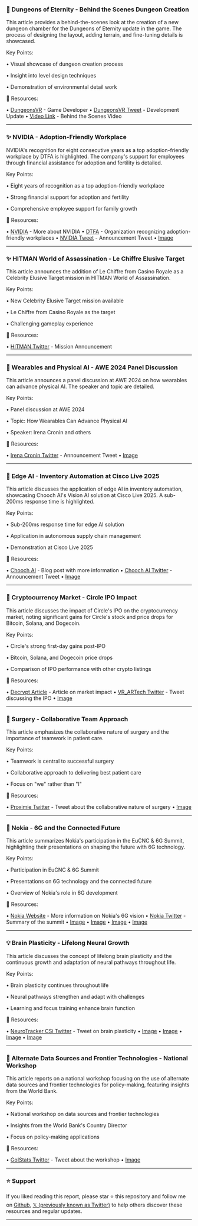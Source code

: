 ### 🤖 Dungeons of Eternity - Behind the Scenes Dungeon Creation

This article provides a behind-the-scenes look at the creation of a new dungeon chamber for the Dungeons of Eternity update in the game.  The process of designing the layout, adding terrain, and fine-tuning details is showcased.

Key Points:

• Visual showcase of dungeon creation process

• Insight into level design techniques

• Demonstration of environmental detail work


🔗 Resources:

• [DungeonsVR](https://x.com/DungeonsVR) - Game Developer
• [DungeonsVR Tweet](https://x.com/DungeonsVR/status/1931121184172630386) - Development Update
• [Video Link](https://t.co/QwfC4SgzdP) - Behind the Scenes Video


---
### ✨ NVIDIA - Adoption-Friendly Workplace

NVIDIA's recognition for eight consecutive years as a top adoption-friendly workplace by DTFA is highlighted.  The company's support for employees through financial assistance for adoption and fertility is detailed.

Key Points:

• Eight years of recognition as a top adoption-friendly workplace

• Strong financial support for adoption and fertility

• Comprehensive employee support for family growth


🔗 Resources:

• [NVIDIA](https://nvda.ws/45HpN8A) - More about NVIDIA
• [DTFA](https://x.com/DTFA) -  Organization recognizing adoption-friendly workplaces
• [NVIDIA Tweet](https://x.com/nvidia/status/1931121122625417413) -  Announcement Tweet
• [Image](https://pbs.twimg.com/media/Gsy4bVWXgAAktq4?format=jpg&name=small)


---
### ✨ HITMAN World of Assassination - Le Chiffre Elusive Target

This article announces the addition of Le Chiffre from Casino Royale as a Celebrity Elusive Target mission in HITMAN World of Assassination.

Key Points:

• New Celebrity Elusive Target mission available

• Le Chiffre from Casino Royale as the target

• Challenging gameplay experience


🔗 Resources:

• [HITMAN Twitter](https://x.com/Hitman/status/1931119422749425990) - Mission Announcement


---
### 🤖 Wearables and Physical AI - AWE 2024 Panel Discussion

This article announces a panel discussion at AWE 2024 on how wearables can advance physical AI.  The speaker and topic are detailed.

Key Points:

• Panel discussion at AWE 2024

• Topic: How Wearables Can Advance Physical AI

• Speaker: Irena Cronin and others


🔗 Resources:

• [Irena Cronin Twitter](https://x.com/IrenaCronin/status/1931072060534464782) -  Announcement Tweet
• [Image](https://pbs.twimg.com/media/GsyKkSPWYAA6X0h?format=jpg&name=small)



---
### 🤖 Edge AI - Inventory Automation at Cisco Live 2025

This article discusses the application of edge AI in inventory automation, showcasing Chooch AI's Vision AI solution at Cisco Live 2025.  A sub-200ms response time is highlighted.

Key Points:

• Sub-200ms response time for edge AI solution

• Application in autonomous supply chain management

• Demonstration at Cisco Live 2025


🔗 Resources:

• [Chooch AI](https://chooch.com/blog/edge-ai-inventory-automation-cisco-live-2025) -  Blog post with more information
• [Chooch AI Twitter](https://x.com/Chooch_AI/status/1931044562325082464) -  Announcement Tweet
• [Image](https://pbs.twimg.com/media/GsxyWc7WUAAEaHJ?format=jpg&name=small)


---
### 🤖 Cryptocurrency Market - Circle IPO Impact

This article discusses the impact of Circle's IPO on the cryptocurrency market, noting significant gains for Circle's stock and price drops for Bitcoin, Solana, and Dogecoin.

Key Points:

• Circle's strong first-day gains post-IPO

• Bitcoin, Solana, and Dogecoin price drops

• Comparison of IPO performance with other crypto listings


🔗 Resources:

• [Decrypt Article](https://buff.ly/jE5hS60) -  Article on market impact
• [VR_ARTech Twitter](https://x.com/efipm/status/1930964948554744204) - Tweet discussing the IPO
• [Image](https://pbs.twimg.com/media/GswqYxJWoAAF4gv?format=jpg&name=small)


---
### 🤖 Surgery - Collaborative Team Approach

This article emphasizes the collaborative nature of surgery and the importance of teamwork in patient care.

Key Points:

• Teamwork is central to successful surgery

• Collaborative approach to delivering best patient care

• Focus on "we" rather than "I"


🔗 Resources:

• [Proximie Twitter](https://x.com/Proximie/status/1931003268555018395) - Tweet about the collaborative nature of surgery
• [Image](https://pbs.twimg.com/media/Gsw_haXWwAAAbwI?format=jpg&name=small)


---
### 🚀 Nokia - 6G and the Connected Future

This article summarizes Nokia's participation in the EuCNC & 6G Summit, highlighting their presentations on shaping the future with 6G technology.

Key Points:

• Participation in EuCNC & 6G Summit

• Presentations on 6G technology and the connected future

• Overview of Nokia's role in 6G development


🔗 Resources:

• [Nokia Website](https://nokia.com/6g) - More information on Nokia's 6G vision
• [Nokia Twitter](https://x.com/nokia/status/1930968598111011322) - Summary of the summit
• [Image](https://pbs.twimg.com/media/GswtnrBXEAAwndq?format=jpg&name=360x360)
• [Image](https://pbs.twimg.com/media/GswtpZiW4AAbzra?format=jpg&name=360x360)
• [Image](https://pbs.twimg.com/media/GswtqsaXwAA57dU?format=jpg&name=360x360)
• [Image](https://pbs.twimg.com/media/GswtrkgWUAA_Nhw?format=jpg&name=360x360)


---
### 💡 Brain Plasticity - Lifelong Neural Growth

This article discusses the concept of lifelong brain plasticity and the continuous growth and adaptation of neural pathways throughout life.

Key Points:

• Brain plasticity continues throughout life

• Neural pathways strengthen and adapt with challenges

• Learning and focus training enhance brain function


🔗 Resources:

• [NeuroTracker CSi Twitter](https://x.com/NeuroTrackerCSi/status/1930905194306363639) - Tweet on brain plasticity
• [Image](https://pbs.twimg.com/media/Gsv0Cm0XoAAvZSK?format=jpg&name=small)
• [Image](https://pbs.twimg.com/media/Gsv0Cq0XMAAqNXA?format=jpg&name=small)
• [Image](https://pbs.twimg.com/media/Gsv0CoiW8AAcknh?format=jpg&name=small)
• [Image](https://pbs.twimg.com/media/Gsv0CoYXYAAZ4X-?format=jpg&name=small)


---
### 🤖 Alternate Data Sources and Frontier Technologies - National Workshop

This article reports on a national workshop focusing on the use of alternate data sources and frontier technologies for policy-making, featuring insights from the World Bank.

Key Points:

• National workshop on data sources and frontier technologies

• Insights from the World Bank's Country Director

• Focus on policy-making applications


🔗 Resources:

• [GoIStats Twitter](https://x.com/GoIStats/status/1930661784257483230) - Tweet about the workshop
• [Image](https://pbs.twimg.com/amplify_video_thumb/1930660720972009472/img/xt7rDzLbQXH6lZMA.jpg)


---

### ⭐️ Support

If you liked reading this report, please star ⭐️ this repository and follow me on [Github](https://github.com/Drix10), [𝕏 (previously known as Twitter)](https://x.com/DRIX_10_) to help others discover these resources and regular updates.

---